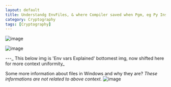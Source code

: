 ```yaml
---
layout: default
title: Understandg EnvFiles, & where Compiler saved when Pgm, eg Py Installed 
category: Cryptography
tags: [Cryptography]
---
```


![image](https://github.com/sbibek086/write-the-docs/assets/11883023/2572a938-78be-4004-bc8c-66d728e4d06b)

![image](https://github.com/sbibek086/write-the-docs/assets/11883023/50939a02-3c5f-4401-b9c4-14997ee214f7)

---_
This below img is 'Env vars Explained' bottomest img, now shifted here for more context uniformity_

Some more information about files in Windows and why they are? *These informations are not related to above context.*
![image](https://user-images.githubusercontent.com/11883023/168128647-21ed35dd-6d92-4bbe-afd1-bcec15aab700.png)
